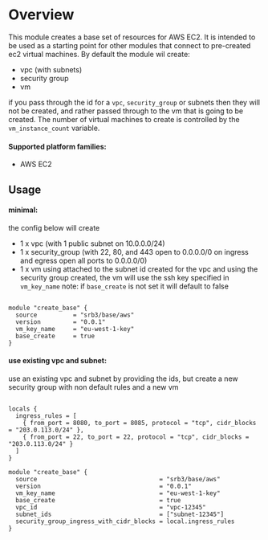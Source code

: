 # Overview
This module creates a base set of resources for AWS EC2. It is intended to be used as a starting point for other modules that connect to pre-created ec2 virtual machines. By default the module wil create:
  * vpc (with subnets)
  * security group
  * vm

if you pass through the id for a `vpc`, `security_group` or subnets then they will not be created, and rather passed through to the vm that is going to be created. The number of virtual machines to create is controlled by the `vm_instance_count` variable.

#### Supported platform families:
 * AWS EC2

## Usage

#### minimal:
the config below will create
  * 1 x vpc (with 1 public subnet on 10.0.0.0/24)
  * 1 x security_group (with 22, 80, and 443 open to 0.0.0.0/0 on ingress and egress open all ports to 0.0.0.0/0)
  * 1 x vm using attached to the subnet id created for the vpc and using the security group created, the vm will use the ssh key specified in `vm_key_name`
note: if `base_create` is not set it will default to false
```hcl

module "create_base" {
  source          = "srb3/base/aws"
  version         = "0.0.1"
  vm_key_name     = "eu-west-1-key"
  base_create     = true 
}
```

#### use existing vpc and subnet:
use an existing vpc and subnet by providing the ids, but create a new security group with non default rules and a new vm
```hcl

locals {
  ingress_rules = [
    { from_port = 8080, to_port = 8085, protocol = "tcp", cidr_blocks = "203.0.113.0/24" },
    { from_port = 22, to_port = 22, protocol = "tcp", cidr_blocks = "203.0.113.0/24" }
  ]
}

module "create_base" {
  source                                  = "srb3/base/aws"
  version                                 = "0.0.1"
  vm_key_name                             = "eu-west-1-key"
  base_create                             = true 
  vpc_id                                  = "vpc-12345"
  subnet_ids                              = ["subnet-12345"]
  security_group_ingress_with_cidr_blocks = local.ingress_rules
}
```

